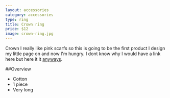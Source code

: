 ```yaml
---
layout: accessories
category: accessories
type: ring
title: Crown ring
price: $12
image: crown-ring.jpg
---
```


Crown I really like pink scarfs so this is going to be the first product I design my little page on and now I'm hungry. I dont know why I would have a link here but here it it [anyways](http://en.wikipedia.org/wiki/anyways).

##Overview

- Cotton
- 1 piece 
- Very long
